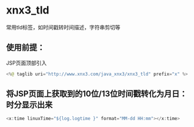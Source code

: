 # xnx3_tld
常用tld标签，如时间戳转时间描述，字符串剪切等

## 使用前提：
JSP页面顶部引入 
````Java
<%@ taglib uri="http://www.xnx3.com/java_xnx3/xnx3_tld" prefix="x" %>
````

## 将JSP页面上获取到的10位/13位时间戳转化为月日：时分显示出来
````Java
<x:time linuxTime="${log.logtime }" format="MM-dd HH:mm"></x:time>
````
